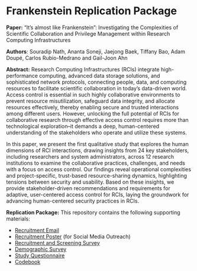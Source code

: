 # Frankenstein Replication Package

**Paper:** “It’s almost like Frankenstein”: Investigating the Complexities of Scientific Collaboration and Privilege Management within Research Computing Infrastructures

**Authors**: Souradip Nath, Ananta Soneji, Jaejong Baek, Tiffany Bao, Adam Doupé, Carlos Rubio-Medrano and Gail-Joon Ahn

**Abstract:** Research Computing Infrastructures (RCIs) integrate high-performance computing, advanced data storage solutions, and sophisticated network protocols, connecting people, data, and computing resources to facilitate scientific collaboration in today’s data-driven world. Access control is essential in such highly collaborative environments to prevent resource misutilization, safeguard data integrity, and allocate resources effectively, thereby enabling secure and trusted interactions among different users. However, unlocking the full potential of RCIs for collaborative research through effective access control
requires more than technological exploration–it demands a deep, human-centered understanding of the stakeholders who operate and utilize these systems.

In this paper, we present the first qualitative study that explores the human dimensions of RCI interactions, drawing insights from $24$ key stakeholders, including researchers and system administrators, across $12$ research institutions to examine the collaborative practices, challenges, and needs with a focus on access control. Our findings reveal operational complexities and project-specific, trust-based resource-sharing dynamics, highlighting tensions between security and usability. Based on these insights, we provide stakeholder-driven recommendations and  requirements for adaptive, user-centered access control for RCIs, laying the groundwork for advancing human-centered security practices in RCIs.

**Replication Package:** This repository contains the following supporting materials:

- [Recruitment Email](https://github.com/sefcom/Frankenstein/blob/master/Recruitment_Email.pdf)
- [Recruitment Poster](https://github.com/sefcom/Frankenstein/blob/master/Recruitment_Poster.jpeg) (for Social Media Outreach)
- [Recruitment and Screening Survey](https://github.com/sefcom/Frankenstein/blob/master/Recruitment_Screening_Survey.pdf)
- [Demographic Survey](https://github.com/sefcom/Frankenstein/blob/master/Demographic_Survey.pdf)
- [Study Questionnaire](https://github.com/sefcom/Frankenstein/blob/master/Study_Protocol.pdf)
- [Codebook](https://github.com/sefcom/Frankenstein/blob/master/Codebook.pdf)
